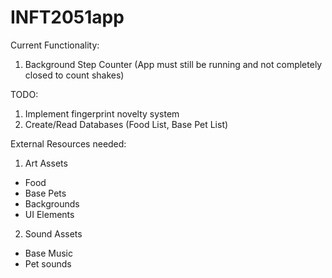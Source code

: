 # INFT2051app

Current Functionality:
1. Background Step Counter (App must still be running and not completely closed to count shakes)

TODO:
1. Implement fingerprint novelty system
2. Create/Read Databases (Food List, Base Pet List)

External Resources needed:
1. Art Assets
  - Food
  - Base Pets
  - Backgrounds
  - UI Elements
2. Sound Assets
  - Base Music
  - Pet sounds
